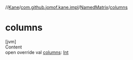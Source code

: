 //[Kane](../../index.md)/[com.github.jomof.kane.impl](../index.md)/[NamedMatrix](index.md)/[columns](columns.md)



# columns  
[jvm]  
Content  
open override val [columns](columns.md): [Int](https://kotlinlang.org/api/latest/jvm/stdlib/kotlin/-int/index.html)  



